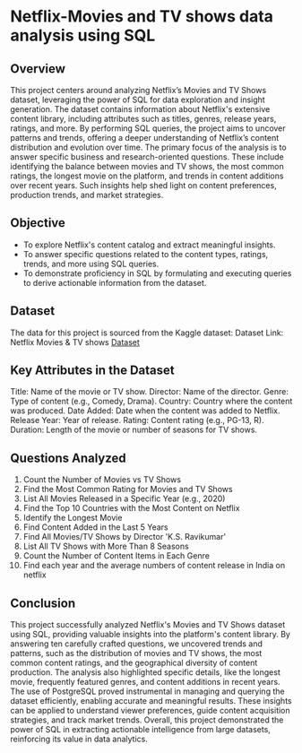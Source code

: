 # Netflix-Movies and TV shows data analysis using SQL
## Overview
This project centers around analyzing Netflix’s Movies and TV Shows dataset, leveraging the power of SQL for data exploration and insight generation. The dataset contains information about Netflix's extensive content library, including attributes such as titles, genres, release years, ratings, and more. By performing SQL queries, the project aims to uncover patterns and trends, offering a deeper understanding of Netflix’s content distribution and evolution over time.
The  primary  focus  of  the  analysis  is  to  answer  specific  business  and  research-oriented questions. These include identifying the balance between movies and TV shows, the most common ratings, the longest movie on the platform, and trends in content additions over recent years. Such insights help shed light on content preferences, production trends, and market strategies.
## Objective
- To explore Netflix's content catalog and extract meaningful insights.
- To answer specific questions related to the content types, ratings, trends, and more using SQL queries.
- To demonstrate proficiency in SQL by formulating and executing queries to derive actionable information from the dataset.
## Dataset
The data for this project is sourced from the Kaggle dataset:
Dataset Link: Netflix Movies & TV shows [Dataset](https://www.kaggle.com/datasets/shivamb/netflix-shows?resource=download)
## Key Attributes in the Dataset
Title: Name of the movie or TV show.
Director: Name of the director.
Genre: Type of content (e.g., Comedy, Drama).
Country: Country where the content was produced.
Date Added: Date when the content was added to Netflix. Release Year: Year of release.
Rating: Content rating (e.g., PG-13, R).
Duration: Length of the movie or number of seasons for TV shows.
## Questions Analyzed
1. Count the Number of Movies vs TV Shows
2. Find the Most Common Rating for Movies and TV Shows
3. List All Movies Released in a Specific Year (e.g., 2020)
4. Find the Top 10 Countries with the Most Content on Netflix
5. Identify the Longest Movie
6. Find Content Added in the Last 5 Years
7. Find All Movies/TV Shows by Director 'K.S. Ravikumar'
8. List All TV Shows with More Than 8 Seasons
9. Count the Number of Content Items in Each Genre
10. Find each year and the average numbers of content release in India on netflix
## Conclusion
This project successfully analyzed Netflix's Movies and TV Shows dataset using SQL, providing valuable insights into the platform's content library. By answering ten carefully crafted questions, we uncovered trends and patterns, such as the distribution of movies and TV shows, the most common content ratings, and the geographical diversity of content production. The analysis also highlighted specific details, like the longest movie, frequently featured genres, and content additions in recent years.
The use of PostgreSQL proved instrumental in managing and querying the dataset efficiently, enabling accurate and meaningful results. These insights can be applied to understand viewer preferences, guide content acquisition strategies, and track market trends. Overall, this project demonstrated the power of SQL in extracting actionable intelligence from large datasets, reinforcing its value in data analytics.











